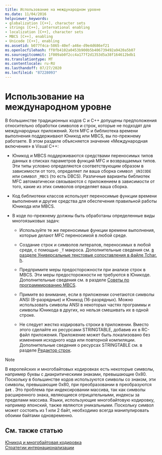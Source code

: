 ```yaml
---
title: Использование на международном уровне
ms.date: 11/04/2016
helpviewer_keywords:
- globalization [C++], character sets
- strings [C++], international enabling
- localization [C++], character sets
- MBCS [C++], enabling
- Unicode [C++], enabling
ms.assetid: b077f4ca-5865-40ef-a46e-d9e4d686ef21
ms.openlocfilehash: ff0fb4102a0453b900b5b406739492a9420a5b07
ms.sourcegitcommit: 1f009ab0f2cc4a177f2d1353d5a38f164612bdb1
ms.translationtype: MT
ms.contentlocale: ru-RU
ms.lasthandoff: 07/27/2020
ms.locfileid: "87228093"
---
```

# <a name="international-enabling"></a>Использование на международном уровне

В большинстве традиционных кодов C и C++ допущены предположения относительно обработки символов и строк, которые не подходят для международных приложений. Хотя MFC и библиотека времени выполнения поддерживают Юникод или MBCS, вы по-прежнему работаете. В этом разделе объясняется значение «Международная включение» в Visual C++:

- Юникод и MBCS поддерживаются средствами переносимых типов данных в списках параметров функций MFC и возвращаемых типов. Эти типы условно определяются соответствующим образом в зависимости от того, определяет ли ваша сборка символ `_UNICODE` или символ `_MBCS` (то есть DBCS). Различные варианты библиотек MFC автоматически связываются с приложением в зависимости от того, какие из этих символов определяет ваша сборка.

- Код библиотеки классов использует переносимые функции времени выполнения и другие средства для обеспечения правильной работы Юникода или MBCS.

- В коде по-прежнему должны быть обработаны определенные виды многоязыковых задач:

  - Используйте те же переносимые функции времени выполнения, которые делают MFC переносимой в любой среде.

  - Создание строк и символов литералов, переносимых в любой среде, с помощью `_T` макроса. Дополнительные сведения см. [в разделе Универсальные текстовые сопоставления в файле Tchar. h](../text/generic-text-mappings-in-tchar-h.md).

  - Предпримите меры предосторожности при анализе строк в MBCS. Эти меры предосторожности не требуются в Юникоде. Дополнительные сведения см. в разделе [Советы по программированию MBCS](../text/mbcs-programming-tips.md).

  - Примите во внимание, если в приложении сочетаются символы ANSI (8-разрядные) и Юникод (16-разрядных). Можно использовать символы ANSI в некоторых частях программы и символы Юникода в других, но нельзя смешивать их в одной строке.

  - Не следует жестко кодировать строки в приложении. Вместо этого сделайте их ресурсами STRINGTABLE, добавив их в RC-файл приложения. Приложение может быть локализовано без изменения исходного кода или повторной компиляции. Дополнительные сведения о ресурсах STRINGTABLE см. в разделе [Редактор строк](../windows/string-editor.md).

> [!NOTE]
> В европейских и многобайтовых кодировках есть некоторые символы, например буквы с диакритическими знаками, превышающие 0x80. Поскольку в большинстве кодов используются символы со знаком, эти символы, превышающие 0x80, при преобразовании в преобразуются **`int`** . Это проблема при индексировании массива, так как символы расширенного знака, являющиеся отрицательными, индексы за пределами массива. Языки, использующие многобайтовую кодировку, например японский, также являются уникальными. Поскольку символ может состоять из 1 или 2 байт, необходимо всегда манипулировать обоими байтами одновременно.

## <a name="see-also"></a>См. также статью

[Юникод и многобайтовая кодировка](../text/unicode-and-mbcs.md)<br/>
[Стратегии интернационализации](../text/internationalization-strategies.md)
